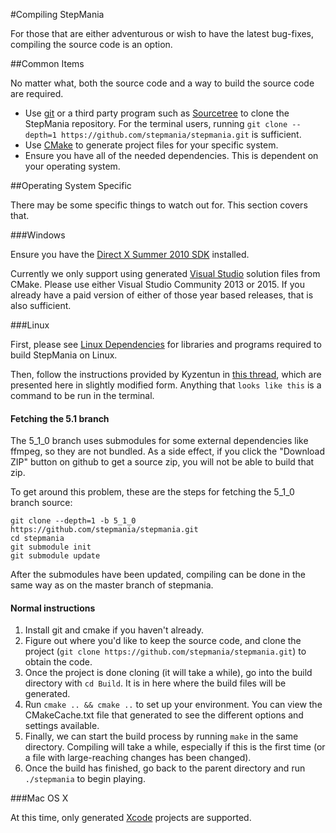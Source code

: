 #Compiling StepMania

For those that are either adventurous or wish to have the latest bug-fixes, compiling the source code is an option.

##Common Items

No matter what, both the source code and a way to build the source code are required.

* Use [git](https://git-scm.com/) or a third party program such as [Sourcetree](http://www.sourcetreeapp.com) to clone the StepMania repository. For the terminal users, running `git clone --depth=1 https://github.com/stepmania/stepmania.git` is sufficient.
* Use [CMake](http://www.cmake.org/) to generate project files for your specific system.
* Ensure you have all of the needed dependencies. This is dependent on your operating system.

##Operating System Specific

There may be some specific things to watch out for. This section covers that.

###Windows

Ensure you have the [Direct X Summer 2010 SDK](https://www.microsoft.com/en-us/download/details.aspx?id=6812) installed.

Currently we only support using generated [Visual Studio](https://www.visualstudio.com/en-us/products/visual-studio-community-vs.aspx) solution files from CMake. Please use either Visual Studio Community 2013 or 2015. If you already have a paid version of either of those year based releases, that is also sufficient.

###Linux

First, please see [Linux Dependencies](https://github.com/stepmania/stepmania/wiki/Linux-Dependencies) for libraries and programs required to build StepMania on Linux.

Then, follow the instructions provided by Kyzentun in [this thread](http://www.stepmania.com/forums/stepmania-releases/show/457), which are presented here in slightly modified form. Anything that `looks like this` is a command to be run in the terminal.

#### Fetching the 5.1 branch
The 5_1_0 branch uses submodules for some external dependencies like ffmpeg,
so they are not bundled. As a side effect, if you click the "Download ZIP"
button on github to get a source zip, you will not be able to build that zip.

To get around this problem, these are the steps for fetching the 5_1_0 branch source:
```
git clone --depth=1 -b 5_1_0 https://github.com/stepmania/stepmania.git
cd stepmania
git submodule init
git submodule update
```
After the submodules have been updated, compiling can be done in the same way
as on the master branch of stepmania.

#### Normal instructions
1. Install git and cmake if you haven't already.
2. Figure out where you'd like to keep the source code, and clone the project (`git clone https://github.com/stepmania/stepmania.git`) to obtain the code.
3. Once the project is done cloning (it will take a while), go into the build directory with `cd Build`. It is in here where the build files will be generated.
4. Run `cmake .. && cmake ..` to set up your environment. You can view the CMakeCache.txt file that generated to see the different options and settings available.
5. Finally, we can start the build process by running `make` in the same directory. Compiling will take a while, especially if this is the first time (or a file with large-reaching changes has been changed).
6. Once the build has finished, go back to the parent directory and run `./stepmania` to begin playing.

###Mac OS X

At this time, only generated [Xcode](https://developer.apple.com/xcode/) projects are supported.
